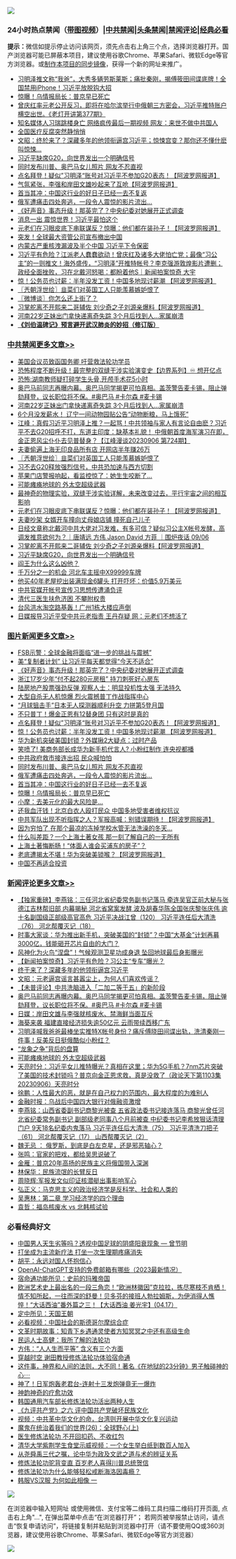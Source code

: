 ![](https://raw.githubusercontent.com/jsvpn/jsproxy/dev/64photo/fqnews-qr.jpg)

<div id="tt">
<h3>24小时热点禁闻（<a href="https://391091.xyz" target="_blank">带图视频</a>）|<a href="#%E4%B8%AD%E5%85%B1%E7%A6%81%E9%97%BB%E6%9B%B4%E5%A4%9A%E6%96%87%E7%AB%A0">中共禁闻</a>|<a href="#%E5%9B%BE%E7%89%87%E6%96%B0%E9%97%BB%E6%9B%B4%E5%A4%9A%E6%96%87%E7%AB%A0">头条禁闻</a>|<a href="#%E6%96%B0%E9%97%BB%E8%AF%84%E8%AE%BA%E6%9B%B4%E5%A4%9A%E6%96%87%E7%AB%A0">禁闻评论|<a href="#%E5%BF%85%E7%9C%8B%E7%BB%8F%E5%85%B8%E5%A5%BD%E6%96%87">经典必看</a></h3>
<div><b>提示：</b>微信如提示停止访问该网页，须先点击右上角三个点，选择浏览器打开。国产浏览器可能已屏蔽本项目，建议使用谷歌Chrome、苹果Safari、微软Edge等官方浏览器。或<a href="%E5%88%B6%E4%BD%9Cgit%E7%A6%81%E9%97%BB%E9%95%9C%E5%83%8F.md">制作本项目的同步镜像</a>，获得一个新的网址来推广。</div>
<ul>

<li><a href="/sohnews/20230907/1930315.md">习明泽推文称“我爸”，大秀多辆劳斯莱斯；痛批秦刚，揭傅筱田间谍底牌！全国禁用iPhone！习近平放脱钩大招</a></li>
<li><a href="/topimagenews/20230907/1930303.md">惊曝！乌情报局长：普京早已死亡</a></li>
<li><a href="/sohnews/20230907/1930336.md">曾庆红率元老公开反习，即将在哈尔滨举行中俄朝三方密会，习近平推特账户横空出世。《老灯开讲第377期》</a></li>
<li><a href="/baitai/20230907/1930275.md">知名媒体人习瑞跳楼身亡 网络疯传最后一期视频 网友：来世不做中共国人</a></li>
<li><a href="/ccpdope/20230907/1930381.md">全国医疗反腐突然静悄悄</a></li>
<li><a href="/comments/20230907/1930335.md">文昭：终於来了？深藏多年的他领衔逼宫习近平；惊悚宫变？那你还不懂什麽叫惊悚...</a></li>
<li><a href="/cbnews/20230907/1930306.md">习近平缺席G20，向世界发出一个明确信号</a></li>
<li><a href="/topimagenews/20230907/1930343.md">同时发布川普、奥巴马女儿照片 网友不忍直视</a></li>
<li><a href="/topimagenews/20230907/1930560.md">点名拜登！疑似”习明泽“账号对习近平不参加G20表态！【阿波罗网报道】</a></li>
<li><a href="/worldnews/20230907/1930508.md">气氛紧张，李强和岸田文雄吵起来了互呛【阿波罗网报道】</a></li>
<li><a href="/topimagenews/20230907/1930304.md">首当其冲：中国这行业的好日子已经一去不复返</a></li>
<li><a href="/topimagenews/20230907/1930305.md">俄军遭痛击四处奔逃，一段令人震惊的影片流出…</a></li>
<li><a href="/topimagenews/20230907/1930626.md">《好声音》事态升级！那英完了？中央纪委对她展开正式调查</a></li>
<li><a href="/comments/20230907/1930337.md">消息一出 震惊世界！习近平最怕这个</a></li>
<li><a href="/cbnews/20230907/1930398.md">元老们在习眼皮底下串联谋反？惊曝：他们都在装孙子！【阿波罗网报道】</a></li>
<li><a href="/ccpdope/20230907/1930473.md">突发！全球最大资管公司宣布撤出中国</a></li>
<li><a href="/ccpdope/20230907/1930632.md">内蒙古严重核洩漏波及半个中国 习近平下令保密</a></li>
<li><a href="/sohnews/20230907/1930515.md">习近平有危险？江派老人蠢蠢欲动！曾庆红及诸多大佬怕亡党；最像“习公主”的一则推文！海外盛传，“习明泽”开推特帐号？李克强游敦煌影片遭删；政经全面挫败，习在北戴河怒喝：都盼着他S｜新闻拍案惊奇 大宇</a></li>
<li><a href="/topimagenews/20230907/1930559.md">惊！公务员也讨薪：半年没发工资！中国多地现讨薪潮 【阿波罗网报道】</a></li>
<li><a href="/cbnews/20230907/1930456.md">〖兲朝浮世绘〗韭菜们对英国工人只能羡慕嫉妒恨了</a></li>
<li><a href="/ssgc/20230907/1930380.md">〖微博谈〗你怎么还上街了？</a></li>
<li><a href="/cbnews/20230907/1930307.md">习掌舵离不开熙来二哥辅佐 刘少奇之子刘源亲爆料【阿波罗网报道】</a></li>
<li><a href="/cbnews/20230907/1930522.md">河南22岁正妹出门拿快递离奇失踪 3个月后找到人…家属崩溃</a></li>
<li><b><a href="/comments/20200207/1272816.md" target="_blank">《刘伯温碑记》预言避开武汉肺炎的妙招（修订版）</a></b></li>
</ul>
</div>

<div class="catlist">
<h3><a href="/cbnews/" target="_blank">中共禁闻</a><span><a href="/cbnews/" target="_blank" rel="nofollow">更多文章>></a></span></h3>
<ul>
<li><a href="/cbnews/20230907/1930656.md" target="_blank">美国会议员致函国务卿 吁营救法轮功学员</a></li>
<li><a href="/cbnews/20230907/1930655.md" target="_blank">恐怖程度不断升级！最完整的双缝干涉实验演变史【边界系列】♾️ 想开亿点</a></li>
<li><a href="/cbnews/20230907/1930627.md" target="_blank">恐怖:湖南教师疑打碎学生头骨,开颅手术花5小时</a></li>
<li><a href="/comments/20230907/1930587.md" target="_blank">奥巴马前同志再曝内幕。奥巴马同学揭更可怕真相。盖茨警告麦卡锡，阻止弹劾拜登，议长职位将不保。#奥巴马 #卡尔森 #麦卡锡</a></li>
<li><a href="/cbnews/20230907/1930522.md" target="_blank">河南22岁正妹出门拿快递离奇失踪 3个月后找到人…家属崩溃</a></li>
<li><a href="/cbnews/20230907/1930513.md" target="_blank">6个月没发薪水！ 辽宁一间动物园贴公告“动物断粮，马上饿死”</a></li>
<li><a href="/cbnews/20230907/1930483.md" target="_blank">江峰：真假习近平习明泽上推？一起骂！中共领袖与家人有言论自由麽？习近平不去G20招呼不打，东道主印度：缺基本礼貌！ 中俄朝首度海军演习在即，金正恩风尘仆仆去见普替身？【江峰漫谈20230906 第724期】</a></li>
<li><a href="/cbnews/20230907/1930480.md" target="_blank">夫妻偷遍上海无印良品所有店 开网店半年赚26万</a></li>
<li><a href="/cbnews/20230907/1930456.md" target="_blank">〖兲朝浮世绘〗韭菜们对英国工人只能羡慕嫉妒恨了</a></li>
<li><a href="/cbnews/20230907/1930445.md" target="_blank">习不去G20释放强烈信号，中共恐加速与西方切割</a></li>
<li><a href="/cbnews/20230907/1930444.md" target="_blank">苹果门店警报响起，看监控惊了：她生生咬断了…</a></li>
<li><a href="/comments/20230907/1930439.md" target="_blank">可能瘫痪地球的 外太空超级武器</a></li>
<li><a href="/cbnews/20230907/1930210.md" target="_blank">最神奇的物理实验，双缝干涉实验详解，未来改变过去，平行宇宙之间的相互影响</a></li>
<li><a href="/cbnews/20230907/1930398.md" target="_blank">元老们在习眼皮底下串联谋反？惊曝：他们都在装孙子！【阿波罗网报道】</a></li>
<li><a href="/cbnews/20230907/1930397.md" target="_blank">夫妻吵架 女婿开车撞向丈母娘店铺 撞死自己儿子</a></li>
<li><a href="/comments/20230907/1930338.md" target="_blank">日经文章称北戴河中共大佬对习发难，有多可信？疑似习公主X帐号发酵，高调发推意欲何为？｜唐靖远 方伟 Jason David 方菲 ｜围炉夜话 09/06</a></li>
<li><a href="/cbnews/20230907/1930307.md" target="_blank">习掌舵离不开熙来二哥辅佐 刘少奇之子刘源亲爆料【阿波罗网报道】</a></li>
<li><a href="/cbnews/20230907/1930306.md" target="_blank">习近平缺席G20，向世界发出一个明确信号</a></li>
<li><a href="/comments/20230907/1930247.md" target="_blank">阎王为什么这么凶他？</a></li>
<li><a href="/cbnews/20230906/1930213.md" target="_blank">千万分之一的机会 河北车主摇中X99999车牌</a></li>
<li><a href="/cbnews/20230906/1930212.md" target="_blank">他买40年老屋挖出装满现金6罐头 打开吓坏：价值5.9万美元</a></li>
<li><a href="/cbnews/20230906/1930179.md" target="_blank">中共官媒开帐号宣传习思想传遭涌负评</a></li>
<li><a href="/cbnews/20230906/1930092.md" target="_blank">清代三医生扶危济困 不攀附权贵</a></li>
<li><a href="/cbnews/20230906/1930099.md" target="_blank">台风洪水淘空路基轰！广州1栋大楼应声倒</a></li>
<li><a href="/cbnews/20230906/1930084.md" target="_blank">日媒报导习近平受中共元老指责 王丹存疑 网：元老们不想活了</a></li>

</ul>
</div>
<div class="catlist">
<h3><a href="/topimagenews/" target="_blank">图片新闻</a><span><a href="/topimagenews/" target="_blank" rel="nofollow">更多文章>></a></span></h3>
<ul>
<li><a href="/topimagenews/20230908/1930697.md" target="_blank">FSB示警：全球金融将面临“进一步的挑战与震撼”</a></li>
<li><a href="/topimagenews/20230907/1930659.md" target="_blank">美“复制者计划” 让习近平每天都觉得“今天不适合”</a></li>
<li><a href="/topimagenews/20230907/1930626.md" target="_blank">《好声音》事态升级！那英完了？中央纪委对她展开正式调查</a></li>
<li><a href="/topimagenews/20230907/1930625.md" target="_blank">浙江17岁少年“付不起280元房租” 持刀刺死好心房东</a></li>
<li><a href="/topimagenews/20230907/1930611.md" target="_blank">陆房地产股票强劲反弹 观察人士：明显投机性太强 无法持久</a></li>
<li><a href="/topimagenews/20230907/1930599.md" target="_blank">大型自杀无人机惊爆 烈火震撼普丁作战指挥中心</a></li>
<li><a href="/topimagenews/20230907/1930598.md" target="_blank">“月球狙击手”日本无人探测器顺利升空 力拼第5登月国</a></li>
<li><a href="/topimagenews/20230907/1930597.md" target="_blank">不只普丁！爆金正恩有12替身团 只有这时是真的</a></li>
<li><a href="/topimagenews/20230907/1930560.md" target="_blank">点名拜登！疑似”习明泽“账号对习近平不参加G20表态！【阿波罗网报道】</a></li>
<li><a href="/topimagenews/20230907/1930559.md" target="_blank">惊！公务员也讨薪：半年没发工资！中国多地现讨薪潮 【阿波罗网报道】</a></li>
<li><a href="/topimagenews/20230907/1930551.md" target="_blank">华为新机突破美国封锁？外媒揪2大疑点：过时产品</a></li>
<li><a href="/topimagenews/20230907/1930539.md" target="_blank">笑喷了! 美商务部长成华为新手机代言人? 小粉红制作 连央视都播</a></li>
<li><a href="/topimagenews/20230907/1930382.md" target="_blank">中共政府救市接连出招 民众喊怕怕</a></li>
<li><a href="/topimagenews/20230907/1930343.md" target="_blank">同时发布川普、奥巴马女儿照片 网友不忍直视</a></li>
<li><a href="/topimagenews/20230907/1930305.md" target="_blank">俄军遭痛击四处奔逃，一段令人震惊的影片流出…</a></li>
<li><a href="/topimagenews/20230907/1930304.md" target="_blank">首当其冲：中国这行业的好日子已经一去不复返</a></li>
<li><a href="/topimagenews/20230907/1930303.md" target="_blank">惊曝！乌情报局长：普京早已死亡</a></li>
<li><a href="/topimagenews/20230906/1930238.md" target="_blank">小摩：去美元化的最大风险是&#8230;</a></li>
<li><a href="/topimagenews/20230906/1930116.md" target="_blank">还我血汗钱！北京白衣人殴打民众 中国多地受害者维权抗议</a></li>
<li><a href="/topimagenews/20230906/1930079.md" target="_blank">中共军队出现不听指挥之人？军报高喊：别错误期待！【阿波罗网报道】</a></li>
<li><a href="/topimagenews/20230906/1930066.md" target="_blank">因为穷怕了 在那个最凉的冻掉学校水管无法洗澡的冬天…</a></li>
<li><a href="/topimagenews/20230906/1930043.md" target="_blank">什么叫差距？一个上海土著女孩 那一刻了解自己的一无所有</a></li>
<li><a href="/topimagenews/20230906/1930042.md" target="_blank">上海土著悔断肠！“体面人谁会买浦东的房子”？</a></li>
<li><a href="/topimagenews/20230906/1930019.md" target="_blank">老底遭揭太不堪！华为突破美锁喉？【阿波罗网报道】</a></li>
<li><a href="/topimagenews/20230906/1929947.md" target="_blank">中国不再适合投资</a></li>

</ul>
</div>
<div class="catlist">
<h3><a href="/comments/" target="_blank">新闻评论</a><span><a href="/comments/" target="_blank" rel="nofollow">更多文章>></a></span></h3>
<ul>
<li><a href="/comments/20230907/1930685.md" target="_blank">【独家重磅】李燕铭：三任河北省纪委常务副书记落马 牵连吴官正前大秘与张德江吉林帮旧部 内幕揭秘 河北省窝案发酵 波及胡春华陈全国张庆黎张庆伟 逾十名副国级正部级高官高危 习近平决战江曾（120） 习近平连任后大清洗（76） 河北帮覆灭记（18）</a></li>
<li><a href="/comments/20230907/1930682.md" target="_blank">时事大家谈：华为推出新手机，突破美国的“封锁”？中国“大基金”计划再募3000亿，钱能砸开芯片自由的大门？</a></li>
<li><a href="/comments/20230907/1930639.md" target="_blank">风神化为火鸟“涅盘”！气候观测卫星功成身退 坠回地球最后身影曝光</a></li>
<li><a href="/comments/20230907/1930638.md" target="_blank">【新闻拍案惊奇】习近平有危险？习公主“专车”曝光？</a></li>
<li><a href="/comments/20230907/1930637.md" target="_blank">终于来了？深藏多年的他领衔逼宫习近平</a></li>
<li><a href="/comments/20230907/1930635.md" target="_blank">文昭：元老逼宫谣言甚嚣尘上，为何人们喜欢传谣？</a></li>
<li><a href="/comments/20230907/1930604.md" target="_blank">【未普评论】中共洗脑进入「二加二等于五」的新阶段</a></li>
<li><a href="/comments/20230907/1930587.md" target="_blank">奥巴马前同志再曝内幕。奥巴马同学揭更可怕真相。盖茨警告麦卡锡，阻止弹劾拜登，议长职位将不保。#奥巴马 #卡尔森 #麦卡锡</a></li>
<li><a href="/comments/20230907/1930533.md" target="_blank">日媒：岸田文雄与李强就核废水、禁海鲜当面互斥</a></li>
<li><a href="/comments/20230907/1930514.md" target="_blank">海葵来袭 福建直接经济损失逾50亿元 云雨带续西移广东</a></li>
<li><a href="/comments/20230907/1930458.md" target="_blank">习明泽喊我爸爸最棒坐实推特X帐号身份？痛斥傅晓田间谍出轨，洗清秦刚一件事！反美反日挺俄酷似小粉红？</a></li>
<li><a href="/comments/20230907/1930448.md" target="_blank">“龙象之争”背后的盘算</a></li>
<li><a href="/comments/20230907/1930439.md" target="_blank">可能瘫痪地球的 外太空超级武器</a></li>
<li><a href="/comments/20230907/1930426.md" target="_blank">天亮时分：习近平女儿推特曝光？真相在这里；华为5G手机？7nm芯片突破了美国的技术封锁吗？普京向金正恩求救，真是没救了（政论天下第1103集 20230906）天亮时分</a></li>
<li><a href="/comments/20230907/1930412.md" target="_blank">徐鹏：人性最大的恶，就是在自己权力的范围内，最大程度的为难别人</a></li>
<li><a href="/comments/20230907/1930411.md" target="_blank">金融时报：乌战后中国四大银行对俄融资激增</a></li>
<li><a href="/comments/20230907/1930407.md" target="_blank">李燕铭：山西省委副书记商黎光被查 五省政法委书记接连落马 商黎光曾任河北省纪委常务副书记 副部级老同事八个月前被查 中纪委书记李希放狠话清理门户 9天18名纪委内鬼落马 习近平连任后大清洗（75） 习近平清洗刀把子（61） 河北帮覆灭记（17） 山西帮覆灭记（2）</a></li>
<li><a href="/comments/20230907/1930400.md" target="_blank">魏无忌 ： 俄罗斯，到底是白左克星，还是邪恶轴心？</a></li>
<li><a href="/comments/20230907/1930390.md" target="_blank">张鸣：官家的把戏，都给吴思说破了</a></li>
<li><a href="/comments/20230907/1930358.md" target="_blank">金雁：普京20年高扬的民族主义将俄国带入深渊</a></li>
<li><a href="/comments/20230907/1930357.md" target="_blank">林保华：民族流氓的长臂反日</a></li>
<li><a href="/comments/20230907/1930356.md" target="_blank">周晓辉:军报发文似印证核潜艇出事影响军心</a></li>
<li><a href="/comments/20230907/1930355.md" target="_blank">弘正义：马克思主义的政治经济学是反科学、社会和人类的</a></li>
<li><a href="/comments/20230907/1930354.md" target="_blank">吴惠林：第二章 学习经济学的四个理由</a></li>
<li><a href="/comments/20230907/1930353.md" target="_blank">袁哲：福岛核废水 vs 北韩核试验</a></li>

</ul>
</div>

<div class="catlist">
<h3>必看经典好文</h3>
<ul>
<li><a href="/comments/20220208/1689146.md" target="_blank">中国男人天生劣等吗？透视中国足球的阴盛阳衰现象 — 曾节明</a></li>
<li><a href="/cbnews/20210810/1603566.md" target="_blank">打坐成为主流新疗法 打坐一次生理期疼痛消失</a></li>
<li><a href="/comments/20180624/961987.md" target="_blank">胡平：永远对国人怀抱信心</a></li>
<li><a href="/comments/20230515/1884431.md" target="_blank">OpenAI-ChatGPT支持的免费邮箱有哪些（2023最新情况）</a></li>
<li><a href="/cbnews/20180711/970353.md" target="_blank">宿命通功能所见：史前的玛雅帝国</a></li>
<li><a href="/bannedvideo/20210418/1528557.md" target="_blank">欧洲艺术史上最出名的一段三角恋！“欧洲林徽因”克拉拉，拣尽寒枝不肯栖！情不知所起，一往而深的舒曼！贝多芬的接班人勃拉姆斯，为伊消得人憔悴！“大话西油”番外篇之三！【大话西油 姜光宇】(04.17）</a></li>
<li><a href="/tculture/xiulian/20151111/470021.md" target="_blank">定中所见：天国王朝</a></li>
<li><a href="/comments/20200806/1375443.md" target="_blank">必看视频：中国社会的斯德哥尔摩综合症</a></li>
<li><a href="/comments/20200308/1290079.md" target="_blank">文革时期故事：知青下乡遇通灵使者方知冥冥之中还有高级生命</a></li>
<li><a href="/ccpdope/20200729/1369047.md" target="_blank">民运人士高健：我所了解的法轮功</a></li>
<li><a href="/comments/20200720/1363377.md" target="_blank">方伟：“人人生而平等” 含义有三个方面</a></li>
<li><a href="/comments/20200511/1322384.md" target="_blank">穿越时空 谢田教授修炼法轮功体验宿命通</a></li>
<li><a href="/comments/20220722/1761738.md" target="_blank">这件事，神界和人间的法则，大不同！著名《在地狱的23分钟》男子触碰神的心⋯</a></li>
<li><a href="/cnnews/aboluonews/20150422/388322.md" target="_blank">神了！日军炮轰老君台-连射十三发炮弹竟无一爆炸</a></li>
<li><a href="/comments/20220105/1675252.md" target="_blank">神韵神奇的疗愈功效</a></li>
<li><a href="/cbnews/20220922/1787482.md" target="_blank">韩国通用汽车部长修炼法轮功活出两种人生</a></li>
<li><a href="/bookonline/20131116/201050.md" target="_blank">《九评共产党》之六 评中国共产党破坏民族文化</a></li>
<li><a href="/comments/20220119/1681422.md" target="_blank">视频：中共革中华文化的命，台湾则开展中华文化复兴运动</a></li>
<li><a href="/comments/20181210/1044798.md" target="_blank">魔鬼在统治着我们的世界(26)：全球野心(上)</a></li>
<li><a href="/cbnews/20211114/1652055.md" target="_blank">医生修炼法轮功 不开回扣药、不收红包</a></li>
<li><a href="/comments/20221213/1822868.md" target="_blank">清华大学紫荆学生食堂示威视频：一个女生举白纸到数百人加入</a></li>
<li><a href="/tculture/20180501/935934.md" target="_blank">从尧舜禹三代之嘱，论中华为政及文武之道与术的辨证关系</a></li>
<li><a href="/comments/20210720/1502969.md" target="_blank">修炼法轮功驼背变直 百岁老人喜得川普总统贺信</a></li>
<li><a href="/cbnews/20220601/1740227.md" target="_blank">修炼法轮功为什么能够轻松戒断海洛因毒瘾？</a></li>
<li><a href="/bannedvideo/20220228/1697982.md" target="_blank">韩服VS汉服 为何如此相像 一</a></li>

</ul>
</div>

![](https://raw.githubusercontent.com/jsvpn/jsproxy/dev/64photo/fqnews-qr.jpg)

在浏览器中输入短网址 或使用微信、支付宝等二维码工具扫描二维码打开页面, 点击右上角"...", 在弹出菜单中点击“在浏览器打开”； 若网页被举报禁止访问，请点击“恢复申请访问”，将链接复制并粘贴到浏览器中打开（请不要使用QQ或360浏览器，建议使用谷歌Chrome、苹果Safari、微软Edge等官方浏览器）

![](https://raw.githubusercontent.com/jsvpn/jsproxy/dev/64photo/wx.jpg)